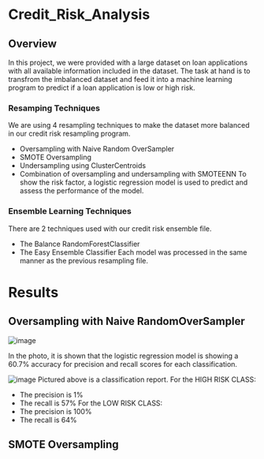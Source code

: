 # Credit_Risk_Analysis

## Overview

In this project, we were provided with a large dataset on loan applications with all available information included in the dataset. The task at hand is to transfrom the imbalanced dataset and feed it into a machine learning program to predict if a loan application is low or high risk.

### Resamping Techniques

We are using 4 resampling techniques to make the dataset more balanced in our credit risk resampling program.
- Oversampling with Naive Random OverSampler
- SMOTE Oversampling
- Undersampling using ClusterCentroids
- Combination of oversampling and undersampling with SMOTEENN
To show the risk factor, a logistic regression model is used to predict and assess the performance of the model.

### Ensemble Learning Techniques
There are 2 techniques used with our credit risk ensemble file.
- The Balance RandomForestClassifier
- The Easy Ensemble Classifier
Each model was processed in the same manner as the previous resampling file.

# Results
## Oversampling with Naive RandomOverSampler
![image](https://user-images.githubusercontent.com/99559096/180676955-c71f85a4-9e62-4d5a-88d4-51ab8e616b80.png)

In the photo, it is shown that the logistic regression model is showing a 60.7% accuracy for precision and recall scores for each classification.

![image](https://user-images.githubusercontent.com/99559096/180677049-b2420ef9-e4e4-43a3-8c00-45150b09cd18.png)
Pictured above is a classification report. 
For the HIGH RISK CLASS:
- The precision is 1%
- The recall is 57%
For the LOW RISK CLASS:
- The precision is 100%
- The recall is 64%

## SMOTE Oversampling
